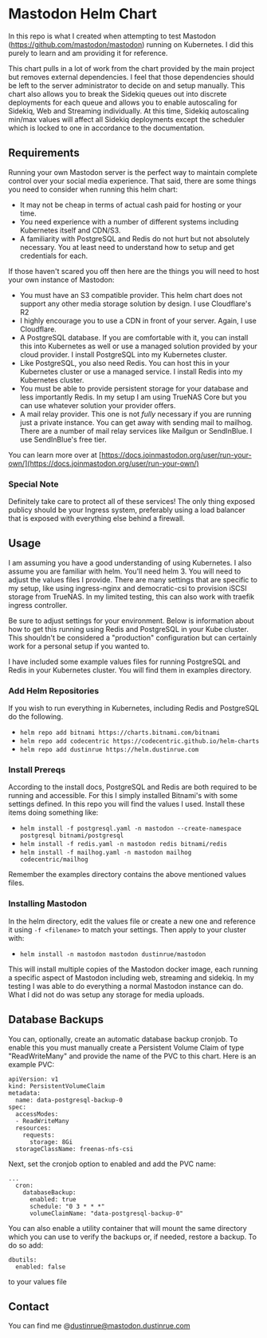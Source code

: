 # Mastodon Helm Chart

In this repo is what I created when attempting to test Mastodon (https://github.com/mastodon/mastodon) running on Kubernetes. I did this purely to learn and am providing it for reference. 

This chart pulls in a lot of work from the chart provided by the main project but removes external dependencies. I feel that those dependencies should be left to the server administrator to decide on and setup manually. This chart also allows you to break the Sidekiq queues out into discrete deployments for each queue and allows you to enable autoscaling for Sidekiq, Web and Streaming individually. At this time, Sidekiq autoscaling min/max values will affect all Sidekiq deployments except the scheduler which is locked to one in accordance to the documentation.

## Requirements

Running your own Mastodon server is the perfect way to maintain complete control over your social media experience. That said, there are some things you need to consider when running this helm chart:

* It may not be cheap in terms of actual cash paid for hosting or your time.
* You need experience with a number of different systems including Kubernetes itself and CDN/S3.
* A familiarity with PostgreSQL and Redis do not hurt but not absolutely necessary. You at least need to understand how to setup and get credentials for each.

If those haven't scared you off then here are the things you will need to host your own instance of Mastodon:

* You must have an S3 compatible provider. This helm chart does not support any other media storage solution by design. I use Cloudflare's R2
* I highly encourage you to use a CDN in front of your server. Again, I use Cloudflare.
* A PostgreSQL database. If you are comfortable with it, you can install this into Kubernetes as well or use a managed solution provided by your cloud provider. I install PostgreSQL into my Kubernetes cluster.
* Like PostgreSQL, you also need Redis. You can host this in your Kubernetes cluster or use a managed service. I install Redis into my Kubernetes cluster.
* You must be able to provide persistent storage for your database and less importantly Redis. In my setup I am using TrueNAS Core but you can use whatever solution your provider offers.
* A mail relay provider. This one is not _fully_ necessary if you are running just a private instance. You can get away with sending mail to mailhog. There are a number of mail relay services like Mailgun or SendInBlue. I use SendInBlue's free tier.

You can learn more over at [https://docs.joinmastodon.org/user/run-your-own/](https://docs.joinmastodon.org/user/run-your-own/)

### Special Note

Definitely take care to protect all of these services! The only thing exposed publicy should be your Ingress system, preferably using a load balancer that is exposed with everything else behind a firewall.


## Usage

I am assuming you have a good understanding of using Kubernetes. I also assume you are familiar with helm. You'll need helm 3. You will need to adjust the values files I provide. There are many settings that are specific to my setup, like using ingress-nginx and democratic-csi to provision iSCSI storage from TrueNAS. In my limited testing, this can also work with traefik ingress controller.

Be sure to adjust settings for your environment. Below is information about how to get this running using Redis and PostgreSQL in your Kube cluster. This shouldn't be considered a "production" configuration but can certainly work for a personal setup if you wanted to.

I have included some example values files for running PostgreSQL and Redis in your Kubernetes cluster. You will find them in examples directory.

### Add Helm Repositories

If you wish to run everything in Kubernetes, including Redis and PostgreSQL do the following.

* `helm repo add bitnami https://charts.bitnami.com/bitnami`
* `helm repo add codecentric https://codecentric.github.io/helm-charts`
* `helm repo add dustinrue https://helm.dustinrue.com`

### Install Prereqs

According to the install docs, PostgreSQL and Redis are both required to be running and accessible. For this I simply installed Bitnami's with some settings defined. In this repo you will find the values I used. Install these items doing something like:

* `helm install -f postgresql.yaml -n mastodon --create-namespace postgresql bitnami/postgresql`
* `helm install -f redis.yaml -n mastodon redis bitnami/redis`
* `helm install -f mailhog.yaml -n mastodon mailhog codecentric/mailhog`

Remember the examples directory contains the above mentioned values files.

### Installing Mastodon

In the helm directory, edit the values file or create a new one and reference it using `-f <filename>` to match your settings. Then apply to your cluster with:

* `helm install -n mastodon mastodon dustinrue/mastodon`

This will install multiple copies of the Mastodon docker image, each running a specific aspect of Mastodon including web, streaming and sidekiq. In my testing I was able to do everything a normal Mastodon instance can do. What I did not do was setup any storage for media uploads.

## Database Backups

You can, optionally, create an automatic database backup cronjob. To enable this you must manually create a Persistent Volume Claim of type "ReadWriteMany" and provide the name of the PVC to this chart. Here is an example PVC:

```
apiVersion: v1
kind: PersistentVolumeClaim
metadata:
  name: data-postgresql-backup-0
spec:
  accessModes:
  - ReadWriteMany
  resources:
    requests:
      storage: 8Gi
  storageClassName: freenas-nfs-csi
```

Next, set the cronjob option to enabled and add the PVC name:

```
...
  cron:
    databaseBackup:
      enabled: true
      schedule: "0 3 * * *"
      volumeClaimName: "data-postgresql-backup-0"
```

You can also enable a utility container that will mount the same directory which you can use to verify the backups or, if needed, restore a backup. To do so add:

```
dbutils:
  enabled: false
```

to your values file

## Contact

You can find me @dustinrue@mastodon.dustinrue.com
